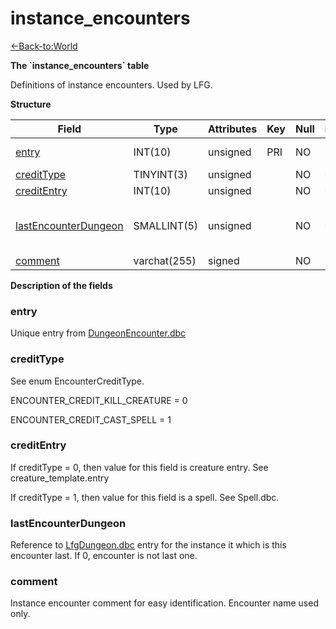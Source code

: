 # instance\_encounters

[<-Back-to:World](database-world.md)

**The \`instance\_encounters\` table**

Definitions of instance encounters. Used by LFG.

**Structure**

| Field                     | Type         | Attributes | Key | Null | Default | Extra | Comment                                                                 |
|---------------------------|--------------|------------|-----|------|---------|-------|-------------------------------------------------------------------------|
| [entry][1]                | INT(10)      | unsigned   | PRI | NO   | 0       |       | Unique entry from DungeonEncounter.dbc                                  |
| [creditType][2]           | TINYINT(3)   | unsigned   |     | NO   | 0       |       |                                                                         |
| [creditEntry][3]          | INT(10)      | unsigned   |     | NO   | 0       |       |                                                                         |
| [lastEncounterDungeon][4] | SMALLINT(5)  | unsigned   |     | NO   | 0       |       | If not 0, LfgDungeon.dbc entry for the instance it is last encounter in |
| [comment][5]              | varchat(255) | signed     |     | NO   | "       |       |                                                                         |

[1]: #entry
[2]: #credittype
[3]: #creditentry
[4]: #lastencounterdungeon
[5]: #comment

**Description of the fields**

### entry

Unique entry from [DungeonEncounter.dbc](DungeonEncounter)

### creditType

See enum EncounterCreditType.

ENCOUNTER\_CREDIT\_KILL\_CREATURE = 0

ENCOUNTER\_CREDIT\_CAST\_SPELL = 1

### creditEntry

If creditType = 0, then value for this field is creature entry. See creature\_template.entry

If creditType = 1, then value for this field is a spell. See Spell.dbc.

### lastEncounterDungeon

Reference to [LfgDungeon.dbc](LfgDungeon) entry for the instance it which is this encounter last. If 0, encounter is not last one.

### comment

Instance encounter comment for easy identification. Encounter name used only.
